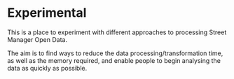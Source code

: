 # Experimental 

This is a place to experiment with different approaches to processing Street Manager Open Data.

The aim is to find ways to reduce the data processing/transformation time, as well as the memory required, and enable people to begin analysing the data as quickly as possible. 
